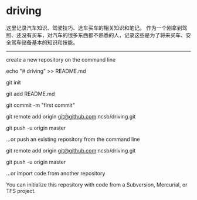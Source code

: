 # driving
这里记录汽车知识、驾驶技巧、选车买车的相关知识和笔记。
作为一个刚拿到驾照、还没有买车，对汽车的很多东西都不熟悉的人，记录这些是为了将来买车、安全驾车储备基本的知识和技能。











-----------------------
create a new repository on the command line

echo "# driving" >> README.md

git init

git add README.md

git commit -m "first commit"

git remote add origin git@github.com:ncsb/driving.git

git push -u origin master

…or push an existing repository from the command line

git remote add origin git@github.com:ncsb/driving.git

git push -u origin master


…or import code from another repository

You can initialize this repository with code from a Subversion, Mercurial, or TFS project.
